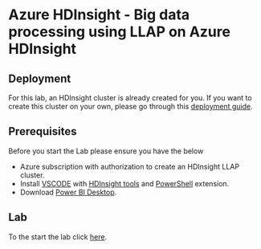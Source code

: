 # Azure HDInsight - Big data processing using LLAP on Azure HDInsight

## Deployment

For this lab, an HDInsight cluster is already created for you. If you want to create this cluster on your own, please go through this [deployment guide](https://github.com/arnabganguly/llap-hdinsight/blob/master/Clusterdeployment.md).

## Prerequisites 

Before you start the Lab please ensure you have the below

 - Azure subscription with authorization to create an HDInsight LLAP cluster. 
 - Install [VSCODE](https://code.visualstudio.com/) with [HDInsight tools](https://docs.microsoft.com/en-us/azure/hdinsight/hdinsight-for-vscode)  and [PowerShell](https://code.visualstudio.com/docs/languages/powershell) extension. 
 - Download [Power BI Desktop](https://powerbi.microsoft.com/en-us/desktop/). 

 ## Lab
To the start the lab click [here](https://github.com/arnabganguly/llap-hdinsight/blob/master/HiveLLAP.md).
<!--stackedit_data:
eyJoaXN0b3J5IjpbLTE5MjI0NzAzODQsMTc0NDQ1NTE3MywxND
g1ODUxNzM3LC0xMDkwODczOTNdfQ==
-->